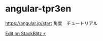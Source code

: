 # angular-tpr3en
https://angular.jp/start
角度　チュートリアル

[Edit on StackBlitz ⚡️](https://stackblitz.com/edit/angular-tpr3en)
